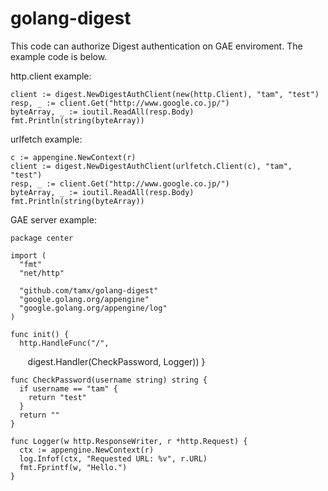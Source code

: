 # golang-digest

This code can authorize Digest authentication on GAE enviroment.
The example code is below.

http.client example:

    client := digest.NewDigestAuthClient(new(http.Client), "tam", "test")
	resp, _ := client.Get("http://www.google.co.jp/")
	byteArray, _ := ioutil.ReadAll(resp.Body)
	fmt.Println(string(byteArray))

urlfetch example:

    c := appengine.NewContext(r)
    client := digest.NewDigestAuthClient(urlfetch.Client(c), "tam", "test")
	resp, _ := client.Get("http://www.google.co.jp/")
	byteArray, _ := ioutil.ReadAll(resp.Body)
	fmt.Println(string(byteArray))

GAE server example:

    package center

    import (
      "fmt"
      "net/http"

      "github.com/tamx/golang-digest"
      "google.golang.org/appengine"
      "google.golang.org/appengine/log"
    )

    func init() {
      http.HandleFunc("/",
        digest.Handler(CheckPassword, Logger))
    }

    func CheckPassword(username string) string {
      if username == "tam" {
        return "test"
      }
      return ""
    }

    func Logger(w http.ResponseWriter, r *http.Request) {
      ctx := appengine.NewContext(r)
      log.Infof(ctx, "Requested URL: %v", r.URL)
      fmt.Fprintf(w, "Hello.")
    }
